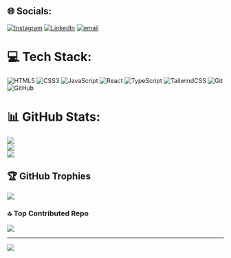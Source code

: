 
## 🌐 Socials:
[![Instagram](https://img.shields.io/badge/Instagram-%23E4405F.svg?logo=Instagram&logoColor=white)](https://instagram.com/Santosscx_) [![LinkedIn](https://img.shields.io/badge/LinkedIn-%230077B5.svg?logo=linkedin&logoColor=white)](https://www.linkedin.com/in/pablo-jorge07/) [![email](https://img.shields.io/badge/Email-D14836?logo=gmail&logoColor=white)](mailto:pablodosantos2007@gmail.com) 

# 💻 Tech Stack:
![HTML5](https://img.shields.io/badge/html5-%23E34F26.svg?style=for-the-badge&logo=html5&logoColor=white) ![CSS3](https://img.shields.io/badge/css3-%231572B6.svg?style=for-the-badge&logo=css3&logoColor=white) ![JavaScript](https://img.shields.io/badge/javascript-%23323330.svg?style=for-the-badge&logo=javascript&logoColor=%23F7DF1E) ![React](https://img.shields.io/badge/react-%2320232a.svg?style=for-the-badge&logo=react&logoColor=%2361DAFB) ![TypeScript](https://img.shields.io/badge/typescript-%23007ACC.svg?style=for-the-badge&logo=typescript&logoColor=white) ![TailwindCSS](https://img.shields.io/badge/tailwindcss-%2338B2AC.svg?style=for-the-badge&logo=tailwind-css&logoColor=white) ![Git](https://img.shields.io/badge/git-%23F05033.svg?style=for-the-badge&logo=git&logoColor=white) ![GitHub](https://img.shields.io/badge/github-%23121011.svg?style=for-the-badge&logo=github&logoColor=white)
# 📊 GitHub Stats:
![](https://github-readme-stats.vercel.app/api?username=PabloJDev&theme=dark&hide_border=false&include_all_commits=true&count_private=true)<br/>
![](https://nirzak-streak-stats.vercel.app/?user=PabloJDev&theme=dark&hide_border=false)<br/>
![](https://github-readme-stats.vercel.app/api/top-langs/?username=PabloJDev&theme=dark&hide_border=false&include_all_commits=true&count_private=true&layout=compact)

## 🏆 GitHub Trophies
![](https://github-profile-trophy.vercel.app/?username=PabloJDev&theme=radical&no-frame=false&no-bg=false&margin-w=4)

### 🔝 Top Contributed Repo
![](https://github-contributor-stats.vercel.app/api?username=PabloJDev&limit=5&theme=dark&combine_all_yearly_contributions=true)

---
[![](https://visitcount.itsvg.in/api?id=PabloJDev&icon=0&color=0)](https://visitcount.itsvg.in)

<!-- Proudly created with GPRM ( https://gprm.itsvg.in ) -->
